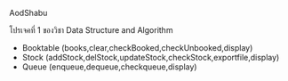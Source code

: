 AodShabu

โปรเจคที่ 1 ของวิชา Data Structure and Algorithm

- Booktable (books,clear,checkBooked,checkUnbooked,display)
- Stock (addStock,delStock,updateStock,checkStock,exportfile,display)
- Queue (enqueue,dequeue,checkqueue,display)
